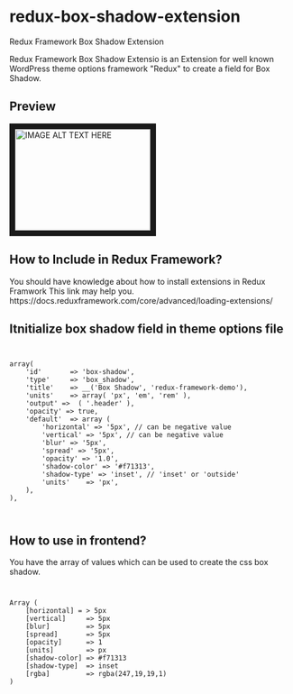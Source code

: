 # redux-box-shadow-extension
Redux Framework Box Shadow Extension

Redux Framework Box Shadow Extensio is an Extension for well known WordPress theme options framework "Redux" to create a field for Box Shadow.

<h2>Preview</h2>
<a href="https://www.youtube.com/watch?v=fsTI1jaymtA" target="_blank">
<img src="https://upload.vstanced.com/images/2017/05/04/k6s.png" 
alt="IMAGE ALT TEXT HERE" width="240" height="180" border="10" />
</a>


<h2>How to Include in Redux Framework?</h2>
You should have knowledge about how to install extensions in Redux Framwork
This link may help you.
https://docs.reduxframework.com/core/advanced/loading-extensions/

<h2>Itnitialize box shadow field in theme options file</h2>
<code>
<pre>
array(         
	'id'       => 'box-shadow',
	'type'     => 'box_shadow',
	'title'    => __('Box Shadow', 'redux-framework-demo'),
	'units'    => array( 'px', 'em', 'rem' ),
	'output' =>  ( '.header' ),
	'opacity' => true,
	'default'  => array ( 
		'horizontal' => '5px', // can be negative value
		'vertical' => '5px', // can be negative value
		'blur' => '5px',
		'spread' => '5px',
		'opacity' => '1.0',
		'shadow-color' => '#f71313',
		'shadow-type' => 'inset', // 'inset' or 'outside'
		'units'    => 'px',
	),
),
</pre>
</code>

<h2>How to use in frontend?</h2>

You have the array of values which can be used to create the css box shadow.

<code>
<pre>
Array ( 
    [horizontal] = > 5px 
    [vertical]     => 5px
    [blur]         => 5px
    [spread]       => 5px
    [opacity]      => 1
    [units]        => px
    [shadow-color] => #f71313
    [shadow-type]  => inset
    [rgba]         => rgba(247,19,19,1)
)
</pre>
</code>

